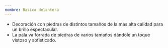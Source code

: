 ```yaml
---
nombre: Basica delantera
---
```

- Decoración con piedras de distintos tamaños de la mas alta calidad para un brillo espectacular.
- La pala va forrada de piedras de varios tamaños dándole un toque vistoso y sofisticado.